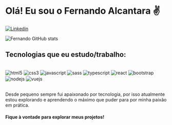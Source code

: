 # Olá! Eu sou o Fernando Alcantara ✌️

[![Linkedin](https://img.shields.io/badge/LinkedIn-0077B5?style=for-the-badge&logo=linkedin&logoColor=white0)](https://www.linkedin.com/in/fernando-alcantara-2115b4262/)

![Fernando GitHub stats](https://github-readme-stats.vercel.app/api?username=FernandoAlcantara-dev&show_icons=true&theme=radical)

## Tecnologias que eu estudo/trabalho:

<div style="display: inline_block"><br>
<img align="center" alt="html5" src="https://img.shields.io/badge/HTML5-E34F26?style=for-the-badge&logo=html5&logoColor=white"/>
<img align="center" alt="css3" src="https://img.shields.io/badge/CSS3-1572B6?style=for-the-badge&logo=css3&logoColor=white"/>
<img align="center" alt="javascript" src="https://img.shields.io/badge/JavaScript-F7DF1E?style=for-the-badge&logo=javascript&logoColor=black"/>
<img align="center" alt="sass" src="https://img.shields.io/badge/Sass-CC6699?style=for-the-badge&logo=sass&logoColor=white"/>

<img align="center" alt="typescript" src="https://img.shields.io/badge/TypeScript-007ACC?style=for-the-badge&logo=typescript&logoColor=white"/>
<img align="center" alt="react" src="https://img.shields.io/badge/React-20232A?style=for-the-badge&logo=react&logoColor=61DAFB"/>
<img align="center" alt="bootstrap" src="https://img.shields.io/badge/Bootstrap-563D7C?style=for-the-badge&logo=bootstrap&logoColor=white"/>
<img align="center" alt="nodejs" src="https://img.shields.io/badge/Node.js-43853D?style=for-the-badge&logo=node.js&logoColor=white"/>
<img align="center" alt="vuejs" src="https://img.shields.io/badge/Vue.js-35495E?style=for-the-badge&logo=vue.js&logoColor=4FC08D"/>
 

</div><br>

Desde pequeno sempre fui apaixonado por tecnologia, por isso atualmente estou explorando e aprendendo o máximo que puder para por minha paixão em prática.

#### Fique à vontade para explorar meus projetos!
